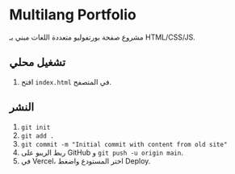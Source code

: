 # Multilang Portfolio

مشروع صفحة بورتفوليو متعددة اللغات مبني بـ HTML/CSS/JS.

## تشغيل محلي
1. افتح `index.html` في المتصفح.

## النشر
1. `git init`
2. `git add .`
3. `git commit -m "Initial commit with content from old site"`
4. ربط الريبو على GitHub و `git push -u origin main`.
5. في Vercel، اختر المستودع واضغط Deploy.
